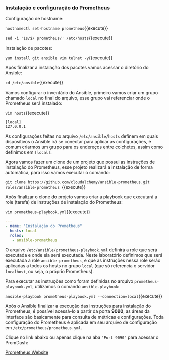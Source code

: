 ### Instalação e configuração do Prometheus

Configuração de hostname:

 `hostnamectl set-hostname prometheus`{{execute}}

 `sed -i '1s/$/ prometheus/' /etc/hosts`{{execute}}

Instalação de pacotes:

`yum install git ansible vim telnet -y`{{execute}}

Após finalizar a instalação dos pacotes vamos acessar o diretório do Ansible:

`cd /etc/ansible`{{execute}}

Vamos configurar o inventário do Ansible, primeiro vamos criar um grupo chamado `local` no final do arquivo, esse grupo vai referenciar onde o Prometheus será instalado:

 `vim hosts`{{execute}}

```
[local]
127.0.0.1
```

As configurações feitas no arquivo `/etc/ansible/hosts` definem em quais dispositivos o Ansible irá se conectar para aplicar as configurações, é comum criarmos um grupo para os endereços entre colchetes, assim como definimos em `[local]`.

Agora vamos fazer um clone de um projeto que possui as instruções de instalação do Prometheus, esse projeto realizará a instalação de forma automática, para isso vamos executar o comando:


`git clone https://github.com/cloudalchemy/ansible-prometheus.git roles/ansible-prometheus `{{execute}}

Após finalizar o clone do projeto vamos criar a playbook que executará a role (tarefa) de instruções de instalação do Prometheus:


`vim prometheus-playbook.yml`{{execute}}


```yml
---
- name: "Instalação do Prometheus"
  hosts: local
  roles:
   - ansible-prometheus

```

O arquivo `/etc/ansible/prometheus-playbook.yml` definirá a role que será executada e onde ela será executada. Neste laboratório definimos que será executada a role `ansible-prometheus`, e que as instruções nessa role serão aplicadas a todos os hosts no grupo `local` (que só referencia o servidor `localhost`, ou seja, o próprio Prometheus).

Para executar as instruções como foram definidas no arquivo `prometheus-playbook.yml`, utilizamos o comando `ansible-playbook`:

`ansible-playbook prometheus-playbook.yml --connection=local`{{execute}}

Após o Ansible finalizar a execução das instruções para instalação do Prometheus, é possível acessá-lo a partir da porta **9090**, as áreas da interface são basicamente para consulta de métricas e configurações. Toda configuração do Prometheus é aplicada em seu arquivo de configuração em `/etc/prometheus/prometheus.yml`.

Clique no link abaixo  ou apenas clique na aba `"Port 9090"` para acessar o PromDash:


[Prometheus Website](https://[[HOST_SUBDOMAIN]]-9090-[[KATACODA_HOST]].environments.katacoda.com/)
